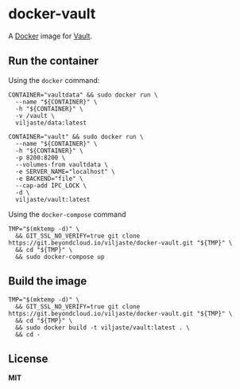 # docker-vault

A [Docker](https://docker.com/) image for [Vault](https://vaultproject.io/).

## Run the container

Using the `docker` command:

    CONTAINER="vaultdata" && sudo docker run \
      --name "${CONTAINER}" \
      -h "${CONTAINER}" \
      -v /vault \
      viljaste/data:latest

    CONTAINER="vault" && sudo docker run \
      --name "${CONTAINER}" \
      -h "${CONTAINER}" \
      -p 8200:8200 \
      --volumes-from vaultdata \
      -e SERVER_NAME="localhost" \
      -e BACKEND="file" \
      --cap-add IPC_LOCK \
      -d \
      viljaste/vault:latest

Using the `docker-compose` command

    TMP="$(mktemp -d)" \
      && GIT_SSL_NO_VERIFY=true git clone https://git.beyondcloud.io/viljaste/docker-vault.git "${TMP}" \
      && cd "${TMP}" \
      && sudo docker-compose up

## Build the image

    TMP="$(mktemp -d)" \
      && GIT_SSL_NO_VERIFY=true git clone https://git.beyondcloud.io/viljaste/docker-vault.git "${TMP}" \
      && cd "${TMP}" \
      && sudo docker build -t viljaste/vault:latest . \
      && cd -

## License

**MIT**
